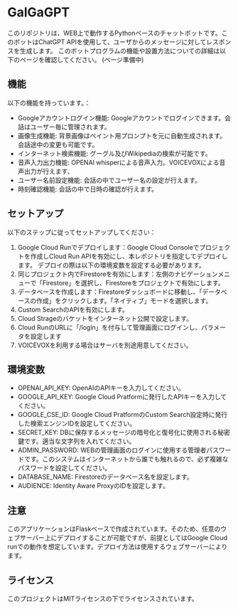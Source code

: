 # GalGaGPT

このリポジトリは、WEB上で動作するPythonベースのチャットボットです。このボットはChatGPT APIを使用して、ユーザからのメッセージに対してレスポンスを生成します。
このボットプログラムの機能や設置方法についての詳細は以下のページを確認してください。
(ページ準備中)

## 機能
以下の機能を持っています。：


- Googleアカウントログイン機能: Googleアカウントでログインできます。会話はユーザー毎に管理されます。 
- 画像生成機能: 背景画像はペイント用プロンプトを元に自動生成されます。会話途中の変更も可能です。
- インターネット検索機能: グーグル及びWikipediaの検索が可能です。
- 音声入力出力機能: OPENAI whisperによる音声入力。VOICEVOXによる音声出力が行えます、
- ユーザー名前設定機能: 会話の中でユーザー名の設定が行えます。
- 時刻確認機能: 会話の中で日時の確認が行えます。

## セットアップ
以下のステップに従ってセットアップしてください：
1. Google Cloud Runでデプロイします：Google Cloud Consoleでプロジェクトを作成しCloud Run APIを有効にし、本レポジトリを指定してデプロイします。 デプロイの際は以下の環境変数を設定する必要があります。
2. 同じプロジェクト内でFirestoreを有効にします：左側のナビゲーションメニューで「Firestore」を選択し、Firestoreをプロジェクトで有効にします。
3. データベースを作成します：Firestoreダッシュボードに移動し、「データベースの作成」をクリックします。「ネイティブ」モードを選択します。
4. Custom SearchのAPIを有効にします。
5. Cloud Strageのバケットをインターネット公開で設定します。
6. Cloud RunのURLに「/login」を付与して管理画面にログインし、パラメータを設定します
7. VOICEVOXを利用する場合はサーバを別途用意してください。

## 環境変数
- OPENAI_API_KEY: OpenAIのAPIキーを入力してください。
- GOOGLE_API_KEY: Google Cloud Pratformに発行したAPIキーを入力してください。
- GOOGLE_CSE_ID: Google Cloud PratformのCustom Search設定時に発行した検索エンジンIDを設定してください。
- SECRET_KEY: DBに保存するメッセージの暗号化と復号化に使用される秘密鍵です。適当な文字列を入れてください。
- ADMIN_PASSWORD: WEBの管理画面のログインに使用する管理者パスワードです。このシステムはインターネットから誰でも触れるので、必ず複雑なパスワードを設定してください。
- DATABASE_NAME: Firestoreのデータベース名を設定します。
- AUDIENCE: Identity Aware ProxyのIDを設定します。

## 注意
このアプリケーションはFlaskベースで作成されています。そのため、任意のウェブサーバー上にデプロイすることが可能ですが、前提としてはGoogle Cloud runでの動作を想定しています。デプロイ方法は使用するウェブサーバーによります。

## ライセンス
このプロジェクトはMITライセンスの下でライセンスされています。
